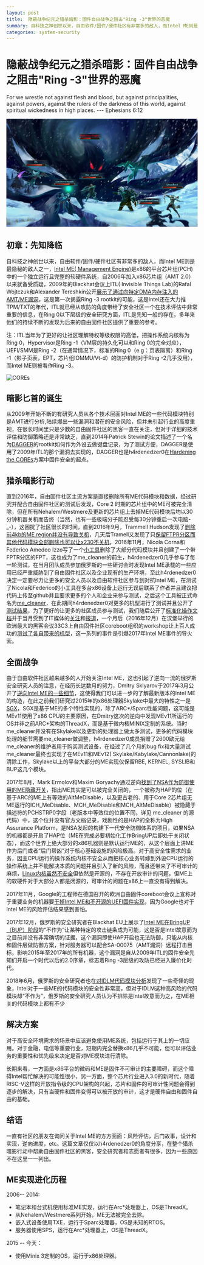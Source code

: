 ```yaml
---
layout: post
title:  隐蔽战争纪元之猎杀暗影：固件自由战争之阻击"Ring -3"世界的恶魔
summary: 自科技之神创世以来，自由软件/固件/硬件社区有非常多的敌人，而Intel ME则是最隐秘的敌人之一，Intel ME( Management Engine)是x86的平台芯片组(PCH)中的一个独立运行且完整的软硬件系统...
categories: system-security
---
```



# 隐蔽战争纪元之猎杀暗影：固件自由战争之阻击"Ring -3"世界的恶魔

For we wrestle not against flesh and blood, but against principalities, against powers, against the rulers of the darkness of this world, against spiritual wickedness in high places. --- Ephesians 6:12


![](/images/hunting_the_shadow.jpg)


## 初章：先知降临

自科技之神创世以来，自由软件/固件/硬件社区有非常多的敌人，而Intel ME则是最隐秘的敌人之一，[Intel ME( Management Engine)](https://github.com/hardenedlinux/firmware-anatomy/blob/master/hack_ME/me_info.md)是x86的平台芯片组(PCH)中的一个独立运行且完整的软硬件系统，自2006年加入x86芯片组（AMT 2.0）以来就备受质疑，2009年的Blackhat会议上ITL( Invisible Things Lab)的Rafal Wojtczuk和Alexander Tereshkin公开[展示了通过向特定DMA内存注入的AMT/ME漏洞](https://www.blackhat.com/presentations/bh-usa-09/TERESHKIN/BHUSA09-Tereshkin-Ring3Rootkit-SLIDES.pdf)，这是第一次揭露Ring -3 rootkit的可能，这是Intel还在大力推TPM/TXT的年代，ITL就已经从攻防的角度带给了安全社区一个在技术评估中非常重要的信息，在Ring 0以下层级的安全研究方面，ITL是先知一般的存在，多年来他们的持续不断的发现为后来的自由固件社区提供了重要的参考。

注：ITL当年为了更好的让社区理解特权等级权限的高低，把操作系统内核称为Ring 0，Hypervisor是Ring -1（VM层的持久化可以和Ring 0的完全对应），UEFI/SMM是Ring -2（在通常情况下，标准的Ring 0（e.g：页表隔离）和Ring -1（影子页表，EPT，芯片组IOMMU/Vt-d）的防护机制对于Ring -2几乎没用），而Intel ME则被看作Ring -3。

![COREs](/images/rings.png)


## 暗影匕首的诞生

从2009年开始不断的有研究人员从各个技术层面对Intel ME的一些代码模块特别是AMT进行分析,陆续爆出一些漏洞和潜在的安全风险，但并未引起行业的高度重视，在很长时间里只是少数的自由固件社区的黑客一直在关注，但对于详细的技术评估和防御策略还是非常缺乏，直到2014年Patrick Stewin的论文描述了一个名为[DAGGER](https://depositonce.tu-berlin.de/bitstream/11303/4494/1/stewin_patrick.pdf)的rootkit如何作为外设去做键盘记录，为了测试方便，DAGGER是使用了2009年ITL的那个漏洞去实现的，DAGGER也是h4rdenedzer0在[Hardening the COREs](https://github.com/hardenedlinux/hardenedlinux_profiles/blob/master/slide/hardening_the_core.pdf)方案中固件安全的起点。


## 猎杀暗影行动

直到2016年，自由固件社区主流方案是直接删除所有ME代码模块和数据，经过研究并配合自由固件社区的测试后发现，Core 2 时期的芯片组中的ME可被完全清除，但在所有Nehalem/Westmere及更新的芯片组上去掉ME代码模块后均以30分钟机器关机而告终（当然，也有一些极端分子能忍受每30分钟重启一次电脑-_-），这困扰了社区很长的时间，直到2016年9月，Trammell Hudson发现了[删除前4kb的ME region并没有导致关机](https://www.coreboot.org/pipermail/coreboot/2016-September/082016.html)，几天后Tramell又发现了只[保留FTPR分区而其他代码模块全部删除也可以让x230不关机](https://www.coreboot.org/pipermail/coreboot/2016-September/082038.html)，2016年11月，Nicola Corna和Federico Amedeo Izzo写了一个[小工具](https://www.coreboot.org/pipermail/coreboot/attachments/20161104/995e9e5d/attachment-0005.obj)删除了大部分代码模块并且创建了一个带FPTR分区的FPT，这也成为了me_cleaner的前生，h4rdenedzer0几乎参与了每一轮测试，在当月团队成员参加俄罗斯的一些研讨会时发现Intel ME承载的一些应用已经严重威胁到了自由固件社区以及企业现有的生产环境，至此h4rdenedzer0决定一定要尽力让更多的安全人员以及自由软件社区参与到对抗Intel ME，在测试了Nicola和Federico的小工具在多台x86设备上运行无误后联系了作者并且建议把代码上传至github并且要求更多的个人和企业来参与测试，之后这个工具被正式命名为[me_cleaner](https://github.com/corna/me_cleaner)，在此期间h4rdenedzer0对更多的机型进行了测试并且公开了[测试结果](https://github.com/hardenedlinux/hardenedlinux_profiles/tree/master/coreboot)，为了更好的让更多的社区成员参与测试，我们随后公开了[标准化操作文档](https://hardenedlinux.github.io/firmware/2016/11/17/neutralize_ME_firmware_on_sandybridge_and_ivybridge.html)并于当月受到了IT媒体的[关注](https://hackaday.com/2016/11/28/neutralizing-intels-management-engine/)和[报道](https://news.ycombinator.com/item?id=13056997)，一个月后（2016年12月）在汉堡举行的欧洲最大的黑客会议33C3上自由固件社区coreboot组织的workshop让上百人成功的[测试了各自带来的机型](https://github.com/corna/me_cleaner/issues/3)，这一系列的事件是引爆2017年Intel ME事件的导火索。


## 全面战争

由于自由软件社区越来越多的人开始关注Intel ME，这也引起了逆向一流的俄罗斯安全研究人员的注意，在经历长达数月的努力，Dmitry Sklyarov于2017年3月公开了[逆向Intel ME的一些细节](https://www.troopers.de/downloads/troopers17/TR17_ME11_Static.pdf)，这使得我们可以进一步的了解最新版本的Intel ME的构造，在此之前我们研究过2015年的x86处理器Skylake中最大的特性之一是[SGX](https://github.com/hardenedlinux/firmware-anatomy/blob/master/notes/sgx.md)，SGX是基于ME的多个特性实现的，除了ARC*/Sparc性能问题，这可能是MEv11使用了x86 CPU的主要原因，在Dmitry这次的逆向中发现MEv11所运行的OS并非之前ARC*架构的ThreadX，而是基于微内核MINIX定制的系统。当时me_cleaner并没有在Skylake以及更新的处理器上做太多测试，更多的代码模块处理的细节需要me_cleaner做调整，h4rdenedzer0成员捐赠了2600欧元给me_cleaner的维护者用于购买测试设备，在经过了几个月的bug fix和大量测试me_cleaner最终也实现了在MEv11和MEv12( Skylake/Kabylake/Cannonlake)的清除工作，Skylake以上的平台大部分的ME实现仅保留RBE, KERNEL, SYSLIB和BUP这几个模块。

2017年8月，Mark Ermolov和Maxim Goryachy通过逆向[找到了NSA作为防御使用的ME隐藏开关](http://blog.ptsecurity.com/2017/08/disabling-intel-me.html)，指出ME其实是可以被完全关闭的，一个被称为HAP的位（在基于ARC的ME上有等效的AltMeDisable，以及更古老的、用于Core 2芯片组无ME运行的ICH_MeDisable、MCH_MeDisable和MCH_AltMeDisable）被隐藏于描述符的PCHSTRP0字段（老版本中等效位的位置不同，详见 me_cleaner 的源代码）中，这个位并没有官方文档记录，戏剧性的是HAP的全称为High Assurance Platform，是NSA发起的构建下一代安全防御体系的项目，如果NSA的机器都是开启了HAP位（ME在完成必要初始化工作BringUP后即处于关闭状态），而这个世界上绝大部分的x86机器则是默认运行ME的，从这个层面上讲ME作为后门或者“后门帮凶”对于核心基础设施的风险极高。对于高安全性需求的业务，因主CPU运行的操作系统内核不安全从而把核心业务转嫁到外设CPU运行的操作系统上并不能解决本质的问题并且引入了新的风险，而且还带来了不可审计的麻烦，[Linux内核虽然不安全](https://www.solidot.org/story?sid=53333)但依然是开源的，不存在开放审计的问题，但ME上的软硬件对于大部分人都是闭源的，可审计的问题在x86上一直没有得到解决。

2017年11月，Google的工程师在德国召开的欧洲自由固件coreboot会议上宣称对于重要业务的机器要[干掉Intel ME和不开源的UEFI固件实现](https://www.solidot.org/story?sid=54291)，因为Google也对于Intel ME的风险评估结果感到害怕。

2017年12月，俄罗斯的安全研究者在Blackhat EU上展示了[Intel ME在BringUP（BUP）阶段](http://blog.ptsecurity.ru/2018/01/intel-me.html)的“不作为”让某种特定的攻击链条成为可能，这是否是Intel故意而为之目前并没有非常确切的证据，这个漏洞即使HAP开启也无法防御，只能从内核和固件层做防御方案，针对服务器可以配合SA-00075（AMT漏洞）远程打击目标，影响2015年至2017年的所有机器，这个漏洞是自从2009年ITL的固件安全先知们开启一个时代以后的2.0序章，标志着Ring -3层级的攻防已经进入廉价化时代。

2018年6月，俄罗斯的安全研究者也在[对IDLM代码模块分析](https://github.com/ptresearch/IntelME-Crypto/blob/master/Intel%20ME%20Security%20keys%20Genealogy%2C%20Obfuscation%20and%20other%20Magic.pdf)发现了一些奇怪的现象，Intel对于一些ME的代码模块的安全性非常高，但对于IDLM这种高风险的代码模块却“不作为”，俄罗斯的安全研究人员认为不排除是Intel故意而为之，在ME相关的代码模块上都有不少


## 解决方案

对于高安全环境需求的场景中应该避免使用ME系统，包括运行于其上的一切应用。对于金融，电信等重要行业，短期内完全替换x86几乎不可能，但可以评估业务的重要性和优先级来决定是否对ME模块进行清除。

长期来看，一方面是x86平台的微码和ME是固件不可审计的主要障碍，而这个障碍Intel帮忙解决的可能性很小，另一方面，整个芯片行业进入3.0的新时代，随着RISC-V这样的开放指令级的CPU架构的兴起，芯片和固件的可审计性问题会得到逐步的解决，只有当硬件和固件变得可以被开放的审计，这才是硬件自由和固件自由的基础。


## 结语

一直有社区的朋友在询问关于Intel ME的方方面面：风险评估，后门故事，设计和实现，逆向进度，etc。这篇文章仅仅以h4rdenedzer0的角度分享，在整个猎杀暗影行动中帮助自由固件社区的黑客，安全研究者和志愿者有很多，因为一些原因不在这里一一列出。


## ME实现进化历程

2006-- 2014: 

  * 笔记本和台式机使用标准ME实现，运行在Arc*处理器上，OS是ThreadX。
  * 从Nehalem/Westmere系列开始，ME无法被完全去除。
  * 嵌入式设备使用TXE，运行于Sparc处理器，OS是未知的RTOS。
  * 服务器使用SPS，运行在Arc*处理器上，OS是ThreadX。

2015 -- 今天：
  
  * 使用Minix 3定制的OS，运行于x86处理器。
